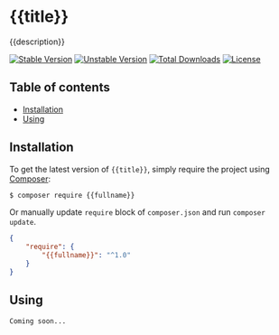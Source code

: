 # {{title}}

{{description}}

[![Stable Version][badge_stable]][link_packagist]
[![Unstable Version][badge_unstable]][link_packagist]
[![Total Downloads][badge_downloads]][link_packagist]
[![License][badge_license]][link_license]

## Table of contents

* [Installation](#installation)
* [Using](#using)

## Installation

To get the latest version of `{{title}}`, simply require the project using [Composer](https://getcomposer.org):

```bash
$ composer require {{fullname}}
```

Or manually update `require` block of `composer.json` and run `composer update`.

```json
{
    "require": {
        "{{fullname}}": "^1.0"
    }
}
```

## Using

    Coming soon...

[badge_downloads]:      https://img.shields.io/packagist/dt/{{fullname}}.svg?style=flat-square

[badge_license]:        https://img.shields.io/packagist/l/{{fullname}}.svg?style=flat-square

[badge_stable]:         https://img.shields.io/github/v/release/{{fullname}}?label=stable&style=flat-square

[badge_unstable]:       https://img.shields.io/badge/unstable-dev--main-orange?style=flat-square

[link_license]:         LICENSE

[link_packagist]:       https://packagist.org/packages/{{fullname}}
